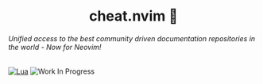 <p align="center">
  <h1 align="center">cheat.nvim 📝</h1>
  <h6>Unified access to the best community driven documentation repositories in the world - Now for Neovim!</h6>

[![Lua](https://img.shields.io/badge/Lua-blue.svg?style=for-the-badge&logo=lua)](http://www.lua.org)
![Work In Progress](https://img.shields.io/badge/Work%20In%20Progress-orange?style=for-the-badge)

</p>
